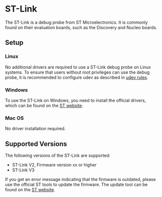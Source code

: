 # ST-Link

The ST-Link is a debug probe from ST Microelectronics. 
It is commonly found on their evaluation boards,
such as the Discovery and Nucleo boards.

## Setup

### Linux

No additional drivers are required to use a ST-Link debug probe on Linux systems. 
To ensure that users without root privileges can use the debug probe, it is recommended to
configure udev as described in [udev rules](/guide/udev).

### Windows

To use the ST-Link on Windows, you need to install the official drivers, which can be found on
the [ST website](https://www.st.com/content/st_com/en/products/development-tools/software-development-tools/stm32-software-development-tools/stm32-utilities/stsw-link009.html).


### Mac OS

No driver installation required.


## Supported Versions

The following versions of the ST-Link are supported:

* ST-Link V2, Firmware version xx or higher
* ST-Link V3

If you get an error message indicating that the firmware is outdated, please use the
official ST tools to update the firmware.
The update tool can be found on 
the [ST website](https://www.st.com/en/development-tools/stsw-link007.html).

